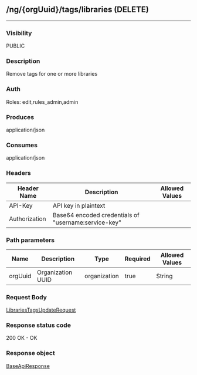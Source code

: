 ## /ng/{orgUuid}/tags/libraries (DELETE)
---
### Visibility
PUBLIC
### Description
Remove tags for one or more libraries
### Auth
Roles: edit,rules_admin,admin
### Produces
application/json
### Consumes
application/json
### Headers
| Header Name | Description | Allowed Values |
| ----------- | ----------- | ----------- |
| API-Key | API key in plaintext |  |
| Authorization | Base64 encoded credentials of &quot;username:service-key&quot; |  |
### Path parameters
| Name | Description | Type | Required | Allowed Values |
| ----------- | ----------- | ----------- | ----------- | ----------- |
| orgUuid | Organization UUID | organization | true | String |
### Request Body
[LibrariesTagsUpdateRequest](<../../objects/LibrariesTagsUpdateRequest.md>)
### Response status code
200 OK - OK
### Response object
[BaseApiResponse](<../../objects/BaseApiResponse.md>)
